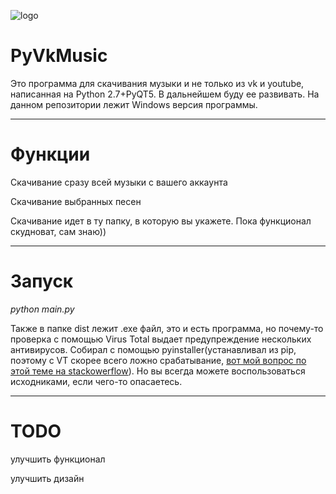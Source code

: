 ![logo](http://www.imageup.ru/img264/3421996/vk_login.jpg)
# PyVkMusic

Это программа для скачивания музыки и не только из vk и youtube, написанная на Python 2.7+PyQT5. В дальнейшем буду ее развивать. На данном репозитории лежит Windows версия программы.
***
# Функции

Скачивание сразу всей музыки с вашего аккаунта

Скачивание выбранных песен

Скачивание идет в ту папку, в которую вы укажете. Пока функционал скудноват, сам знаю))
***
# Запуск

*python main.py*

Также в папке dist лежит .exe файл, это и есть программа, но почему-то проверка с помощью Virus Total выдает предупреждение нескольких антивирусов. Собирал с помощью pyinstaller(устанавливал из pip, поэтому с VT скорее всего ложно срабатывание, [вот мой вопрос по этой теме на stackowerflow](https://ru.stackoverflow.com/questions/999431/%d0%b2%d0%b8%d1%80%d1%83%d1%81%d1%8b-%d0%b2-%d0%b1%d0%b8%d0%b1%d0%bb%d0%b8%d0%be%d1%82%d0%b5%d0%ba%d0%b0%d1%85-pyhton3)). Но вы всегда можете воспользоваться исходниками, если чего-то опасаетесь.  
***
# TODO
улучшить функционал

улучшить дизайн
